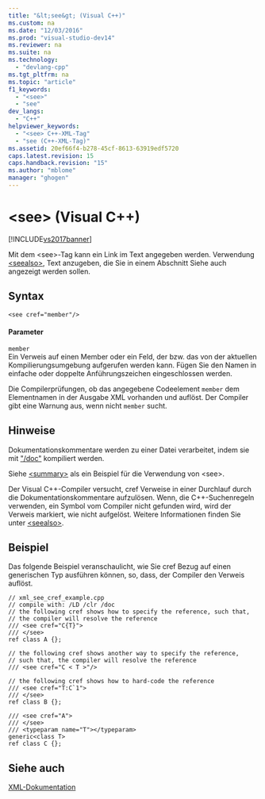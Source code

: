```yaml
---
title: "&lt;see&gt; (Visual C++)"
ms.custom: na
ms.date: "12/03/2016"
ms.prod: "visual-studio-dev14"
ms.reviewer: na
ms.suite: na
ms.technology: 
  - "devlang-cpp"
ms.tgt_pltfrm: na
ms.topic: "article"
f1_keywords: 
  - "<see>"
  - "see"
dev_langs: 
  - "C++"
helpviewer_keywords: 
  - "<see> C++-XML-Tag"
  - "see (C++-XML-Tag)"
ms.assetid: 20ef66f4-b278-45cf-8613-63919edf5720
caps.latest.revision: 15
caps.handback.revision: "15"
ms.author: "mblome"
manager: "ghogen"
---
```

# &lt;see&gt; (Visual C++)
[!INCLUDE[vs2017banner](../assembler/inline/includes/vs2017banner.md)]

Mit dem \<see\>\-Tag kann ein Link im Text angegeben werden.  Verwendung [\<seealso\>](../ide/seealso-visual-cpp.md), Text anzugeben, die Sie in einem Abschnitt Siehe auch angezeigt werden sollen.  
  
## Syntax  
  
```  
<see cref="member"/>  
```  
  
#### Parameter  
 `member`  
 Ein Verweis auf einen Member oder ein Feld, der bzw. das von der aktuellen Kompilierungsumgebung aufgerufen werden kann.  Fügen Sie den Namen in einfache oder doppelte Anführungszeichen eingeschlossen werden.  
  
 Die Compilerprüfungen, ob das angegebene Codeelement `member` dem Elementnamen in der Ausgabe XML vorhanden und auflöst.  Der Compiler gibt eine Warnung aus, wenn nicht `member` sucht.  
  
## Hinweise  
 Dokumentationskommentare werden zu einer Datei verarbeitet, indem sie mit ["\/doc"](../build/reference/doc-process-documentation-comments-c-cpp.md) kompiliert werden.  
  
 Siehe [\<summary\>](../ide/summary-visual-cpp.md) als ein Beispiel für die Verwendung von \<see\>.  
  
 Der Visual C\+\+\-Compiler versucht, cref Verweise in einer Durchlauf durch die Dokumentationskommentare aufzulösen.  Wenn, die C\+\+\-Suchenregeln verwenden, ein Symbol vom Compiler nicht gefunden wird, wird der Verweis markiert, wie nicht aufgelöst.  Weitere Informationen finden Sie unter [\<seealso\>](../ide/seealso-visual-cpp.md).  
  
## Beispiel  
 Das folgende Beispiel veranschaulicht, wie Sie cref Bezug auf einen generischen Typ ausführen können, so, dass, der Compiler den Verweis auflöst.  
  
```  
// xml_see_cref_example.cpp  
// compile with: /LD /clr /doc  
// the following cref shows how to specify the reference, such that,  
// the compiler will resolve the reference  
/// <see cref="C{T}">  
/// </see>  
ref class A {};  
  
// the following cref shows another way to specify the reference,   
// such that, the compiler will resolve the reference  
/// <see cref="C < T >"/>  
  
// the following cref shows how to hard-code the reference  
/// <see cref="T:C`1">  
/// </see>  
ref class B {};  
  
/// <see cref="A">  
/// </see>  
/// <typeparam name="T"></typeparam>  
generic<class T>  
ref class C {};  
```  
  
## Siehe auch  
 [XML\-Dokumentation](../ide/xml-documentation-visual-cpp.md)